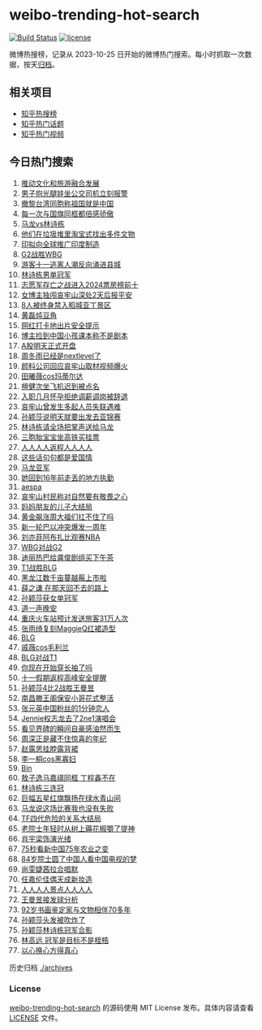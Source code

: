 # weibo-trending-hot-search

[![Build Status](https://github.com/justjavac/weibo-trending-hot-search/workflows/ci/badge.svg?branch=master)](https://github.com/justjavac/weibo-trending-hot-search/actions)
[![license](https://img.shields.io/github/license/justjavac/weibo-trending-hot-search)](https://github.com/justjavac/weibo-trending-hot-search/blob/master/LICENSE)

微博热搜榜，记录从 2023-10-25 日开始的微博热门搜索。每小时抓取一次数据，按天[归档](./archives)。

## 相关项目

- [知乎热搜榜](https://github.com/justjavac/zhihu-trending-top-search)
- [知乎热门话题](https://github.com/justjavac/zhihu-trending-hot-questions)
- [知乎热门视频](https://github.com/justjavac/zhihu-trending-hot-video)

## 今日热门搜索

<!-- BEGIN -->
<!-- 最后更新时间 Mon Oct 07 2024 05:19:46 GMT+0800 (China Standard Time) -->

1. [推动文化和旅游融合发展](https://s.weibo.com//weibo?q=%23%E6%8E%A8%E5%8A%A8%E6%96%87%E5%8C%96%E5%92%8C%E6%97%85%E6%B8%B8%E8%9E%8D%E5%90%88%E5%8F%91%E5%B1%95%23&Refer=new_time)
1. [男子抱光腿娃坐公交司机立刻报警](https://s.weibo.com//weibo?q=%23%E7%94%B7%E5%AD%90%E6%8A%B1%E5%85%89%E8%85%BF%E5%A8%83%E5%9D%90%E5%85%AC%E4%BA%A4%E5%8F%B8%E6%9C%BA%E7%AB%8B%E5%88%BB%E6%8A%A5%E8%AD%A6%23&t=31&band_rank=7&Refer=top)
1. [撤黎台湾同胞称祖国就是中国](https://s.weibo.com//weibo?q=%23%E6%92%A4%E9%BB%8E%E5%8F%B0%E6%B9%BE%E5%90%8C%E8%83%9E%E7%A7%B0%E7%A5%96%E5%9B%BD%E5%B0%B1%E6%98%AF%E4%B8%AD%E5%9B%BD%23&t=31&band_rank=37&Refer=top)
1. [每一次与国旗同框都倍感骄傲](https://s.weibo.com//weibo?q=%23%E6%AF%8F%E4%B8%80%E6%AC%A1%E4%B8%8E%E5%9B%BD%E6%97%97%E5%90%8C%E6%A1%86%E9%83%BD%E5%80%8D%E6%84%9F%E9%AA%84%E5%82%B2%23&t=31&band_rank=3&Refer=top)
1. [马龙vs林诗栋](https://s.weibo.com//weibo?q=%23%E9%A9%AC%E9%BE%99vs%E6%9E%97%E8%AF%97%E6%A0%8B%23&t=31&band_rank=5&Refer=top)
1. [他们在垃圾堆里淘宝式找出多件文物](https://s.weibo.com//weibo?q=%23%E4%BB%96%E4%BB%AC%E5%9C%A8%E5%9E%83%E5%9C%BE%E5%A0%86%E9%87%8C%E6%B7%98%E5%AE%9D%E5%BC%8F%E6%89%BE%E5%87%BA%E5%A4%9A%E4%BB%B6%E6%96%87%E7%89%A9%23&t=31&band_rank=15&Refer=top)
1. [印拟向全球推广印度制造](https://s.weibo.com//weibo?q=%23%E5%8D%B0%E6%8B%9F%E5%90%91%E5%85%A8%E7%90%83%E6%8E%A8%E5%B9%BF%E5%8D%B0%E5%BA%A6%E5%88%B6%E9%80%A0%23&t=31&band_rank=28&Refer=top)
1. [G2战胜WBG](https://s.weibo.com//weibo?q=G2%E6%88%98%E8%83%9CWBG&t=31&band_rank=15&Refer=top)
1. [游客十一逃离人潮反向涌进县城](https://s.weibo.com//weibo?q=%23%E6%B8%B8%E5%AE%A2%E5%8D%81%E4%B8%80%E9%80%83%E7%A6%BB%E4%BA%BA%E6%BD%AE%E5%8F%8D%E5%90%91%E6%B6%8C%E8%BF%9B%E5%8E%BF%E5%9F%8E%23&t=31&band_rank=6&Refer=top)
1. [林诗栋男单冠军](https://s.weibo.com//weibo?q=%23%E6%9E%97%E8%AF%97%E6%A0%8B%E7%94%B7%E5%8D%95%E5%86%A0%E5%86%9B%23&t=31&band_rank=29&Refer=top)
1. [志愿军存亡之战进入2024票房榜前十](https://s.weibo.com//weibo?q=%23%E5%BF%97%E6%84%BF%E5%86%9B%E5%AD%98%E4%BA%A1%E4%B9%8B%E6%88%98%E8%BF%9B%E5%85%A52024%E7%A5%A8%E6%88%BF%E6%A6%9C%E5%89%8D%E5%8D%81%23&t=31&band_rank=10&Refer=top)
1. [女博主独闯哀牢山深处2天后报平安](https://s.weibo.com//weibo?q=%23%E5%A5%B3%E5%8D%9A%E4%B8%BB%E7%8B%AC%E9%97%AF%E5%93%80%E7%89%A2%E5%B1%B1%E6%B7%B1%E5%A4%842%E5%A4%A9%E5%90%8E%E6%8A%A5%E5%B9%B3%E5%AE%89%23&t=31&band_rank=18&Refer=top)
1. [8人被终身禁入稻城亚丁景区](https://s.weibo.com//weibo?q=%238%E4%BA%BA%E8%A2%AB%E7%BB%88%E8%BA%AB%E7%A6%81%E5%85%A5%E7%A8%BB%E5%9F%8E%E4%BA%9A%E4%B8%81%E6%99%AF%E5%8C%BA%23&t=31&band_rank=11&Refer=top)
1. [黄磊炖豆角](https://s.weibo.com//weibo?q=%E9%BB%84%E7%A3%8A%E7%82%96%E8%B1%86%E8%A7%92&t=31&band_rank=14&Refer=top)
1. [网红打卡地出片安全提示](https://s.weibo.com//weibo?q=%23%E7%BD%91%E7%BA%A2%E6%89%93%E5%8D%A1%E5%9C%B0%E5%87%BA%E7%89%87%E5%AE%89%E5%85%A8%E6%8F%90%E7%A4%BA%23&t=31&band_rank=14&Refer=top)
1. [博主捡到中国小孩课本称不是剧本](https://s.weibo.com//weibo?q=%23%E5%8D%9A%E4%B8%BB%E6%8D%A1%E5%88%B0%E4%B8%AD%E5%9B%BD%E5%B0%8F%E5%AD%A9%E8%AF%BE%E6%9C%AC%E7%A7%B0%E4%B8%8D%E6%98%AF%E5%89%A7%E6%9C%AC%23&t=31&band_rank=17&Refer=top)
1. [A股明天正式开盘](https://s.weibo.com//weibo?q=%23A%E8%82%A1%E6%98%8E%E5%A4%A9%E6%AD%A3%E5%BC%8F%E5%BC%80%E7%9B%98%23&t=31&band_rank=22&Refer=top)
1. [周冬雨已经是nextlevel了](https://s.weibo.com//weibo?q=%E5%91%A8%E5%86%AC%E9%9B%A8%E5%B7%B2%E7%BB%8F%E6%98%AFnextlevel%E4%BA%86&t=31&band_rank=19&Refer=top)
1. [颜料公司回应哀牢山取材视频爆火](https://s.weibo.com//weibo?q=%23%E9%A2%9C%E6%96%99%E5%85%AC%E5%8F%B8%E5%9B%9E%E5%BA%94%E5%93%80%E7%89%A2%E5%B1%B1%E5%8F%96%E6%9D%90%E8%A7%86%E9%A2%91%E7%88%86%E7%81%AB%23&t=31&band_rank=48&Refer=top)
1. [田曦薇cos玛蒂尔达](https://s.weibo.com//weibo?q=%E7%94%B0%E6%9B%A6%E8%96%87cos%E7%8E%9B%E8%92%82%E5%B0%94%E8%BE%BE&t=31&band_rank=26&Refer=top)
1. [檀健次坐飞机迟到被点名](https://s.weibo.com//weibo?q=%23%E6%AA%80%E5%81%A5%E6%AC%A1%E5%9D%90%E9%A3%9E%E6%9C%BA%E8%BF%9F%E5%88%B0%E8%A2%AB%E7%82%B9%E5%90%8D%23&t=31&band_rank=13&Refer=top)
1. [入职几月怀孕拒绝调薪调岗被辞退](https://s.weibo.com//weibo?q=%23%E5%85%A5%E8%81%8C%E5%87%A0%E6%9C%88%E6%80%80%E5%AD%95%E6%8B%92%E7%BB%9D%E8%B0%83%E8%96%AA%E8%B0%83%E5%B2%97%E8%A2%AB%E8%BE%9E%E9%80%80%23&t=31&band_rank=23&Refer=top)
1. [哀牢山曾发生多起人员失联遇难](https://s.weibo.com//weibo?q=%23%E5%93%80%E7%89%A2%E5%B1%B1%E6%9B%BE%E5%8F%91%E7%94%9F%E5%A4%9A%E8%B5%B7%E4%BA%BA%E5%91%98%E5%A4%B1%E8%81%94%E9%81%87%E9%9A%BE%23&t=31&band_rank=21&Refer=top)
1. [孙颖莎说明天就要出发去亚锦赛](https://s.weibo.com//weibo?q=%23%E5%AD%99%E9%A2%96%E8%8E%8E%E8%AF%B4%E6%98%8E%E5%A4%A9%E5%B0%B1%E8%A6%81%E5%87%BA%E5%8F%91%E5%8E%BB%E4%BA%9A%E9%94%A6%E8%B5%9B%23&t=31&band_rank=4&Refer=top)
1. [林诗栋请全场把掌声送给马龙](https://s.weibo.com//weibo?q=%23%E6%9E%97%E8%AF%97%E6%A0%8B%E8%AF%B7%E5%85%A8%E5%9C%BA%E6%8A%8A%E6%8E%8C%E5%A3%B0%E9%80%81%E7%BB%99%E9%A9%AC%E9%BE%99%23&t=31&band_rank=2&Refer=top)
1. [三胞胎宝宝坐高铁买挂票](https://s.weibo.com//weibo?q=%23%E4%B8%89%E8%83%9E%E8%83%8E%E5%AE%9D%E5%AE%9D%E5%9D%90%E9%AB%98%E9%93%81%E4%B9%B0%E6%8C%82%E7%A5%A8%23&t=31&band_rank=9&Refer=top)
1. [人人人人返程人人人人](https://s.weibo.com//weibo?q=%23%E4%BA%BA%E4%BA%BA%E4%BA%BA%E4%BA%BA%E8%BF%94%E7%A8%8B%E4%BA%BA%E4%BA%BA%E4%BA%BA%E4%BA%BA%23&t=31&band_rank=8&Refer=top)
1. [这些话句句都是爱国情](https://s.weibo.com//weibo?q=%23%E8%BF%99%E4%BA%9B%E8%AF%9D%E5%8F%A5%E5%8F%A5%E9%83%BD%E6%98%AF%E7%88%B1%E5%9B%BD%E6%83%85%23&t=31&band_rank=48&Refer=top)
1. [马龙亚军](https://s.weibo.com//weibo?q=%23%E9%A9%AC%E9%BE%99%E4%BA%9A%E5%86%9B%23&t=31&band_rank=35&Refer=top)
1. [她回到16年前走丢的地方执勤](https://s.weibo.com//weibo?q=%23%E5%A5%B9%E5%9B%9E%E5%88%B016%E5%B9%B4%E5%89%8D%E8%B5%B0%E4%B8%A2%E7%9A%84%E5%9C%B0%E6%96%B9%E6%89%A7%E5%8B%A4%23&t=31&band_rank=29&Refer=top)
1. [aespa](https://s.weibo.com//weibo?q=aespa&t=31&band_rank=12&Refer=top)
1. [哀牢山村民称对自然要有敬畏之心](https://s.weibo.com//weibo?q=%23%E5%93%80%E7%89%A2%E5%B1%B1%E6%9D%91%E6%B0%91%E7%A7%B0%E5%AF%B9%E8%87%AA%E7%84%B6%E8%A6%81%E6%9C%89%E6%95%AC%E7%95%8F%E4%B9%8B%E5%BF%83%23&t=31&band_rank=28&Refer=top)
1. [妈妈朋友的儿子大结局](https://s.weibo.com//weibo?q=%E5%A6%88%E5%A6%88%E6%9C%8B%E5%8F%8B%E7%9A%84%E5%84%BF%E5%AD%90%E5%A4%A7%E7%BB%93%E5%B1%80&t=31&band_rank=31&Refer=top)
1. [黄金飙涨周大福们扛不住了吗](https://s.weibo.com//weibo?q=%23%E9%BB%84%E9%87%91%E9%A3%99%E6%B6%A8%E5%91%A8%E5%A4%A7%E7%A6%8F%E4%BB%AC%E6%89%9B%E4%B8%8D%E4%BD%8F%E4%BA%86%E5%90%97%23&t=31&band_rank=38&Refer=top)
1. [新一轮巴以冲突爆发一周年](https://s.weibo.com//weibo?q=%23%E6%96%B0%E4%B8%80%E8%BD%AE%E5%B7%B4%E4%BB%A5%E5%86%B2%E7%AA%81%E7%88%86%E5%8F%91%E4%B8%80%E5%91%A8%E5%B9%B4%23&t=31&band_rank=38&Refer=top)
1. [刘亦菲阿布扎比观赛NBA](https://s.weibo.com//weibo?q=%23%E5%88%98%E4%BA%A6%E8%8F%B2%E9%98%BF%E5%B8%83%E6%89%8E%E6%AF%94%E8%A7%82%E8%B5%9BNBA%23&t=31&band_rank=20&Refer=top)
1. [WBG对战G2](https://s.weibo.com//weibo?q=%23WBG%E5%AF%B9%E6%88%98G2%23&t=31&band_rank=1&Refer=top)
1. [迪丽热巴给龚俊剧组买下午茶](https://s.weibo.com//weibo?q=%E8%BF%AA%E4%B8%BD%E7%83%AD%E5%B7%B4%E7%BB%99%E9%BE%9A%E4%BF%8A%E5%89%A7%E7%BB%84%E4%B9%B0%E4%B8%8B%E5%8D%88%E8%8C%B6&t=31&band_rank=22&Refer=top)
1. [T1战胜BLG](https://s.weibo.com//weibo?q=T1%E6%88%98%E8%83%9CBLG&t=31&band_rank=6&Refer=top)
1. [黑龙江数千亩蔓越莓上市啦](https://s.weibo.com//weibo?q=%23%E9%BB%91%E9%BE%99%E6%B1%9F%E6%95%B0%E5%8D%83%E4%BA%A9%E8%94%93%E8%B6%8A%E8%8E%93%E4%B8%8A%E5%B8%82%E5%95%A6%23&t=31&band_rank=30&Refer=top)
1. [薛之谦 在那天回不去的路上](https://s.weibo.com//weibo?q=%E8%96%9B%E4%B9%8B%E8%B0%A6%20%E5%9C%A8%E9%82%A3%E5%A4%A9%E5%9B%9E%E4%B8%8D%E5%8E%BB%E7%9A%84%E8%B7%AF%E4%B8%8A&t=31&band_rank=46&Refer=top)
1. [孙颖莎获女单冠军](https://s.weibo.com//weibo?q=%E5%AD%99%E9%A2%96%E8%8E%8E%E8%8E%B7%E5%A5%B3%E5%8D%95%E5%86%A0%E5%86%9B&t=31&band_rank=32&Refer=top)
1. [道一声晚安](https://s.weibo.com//weibo?q=%23%E9%81%93%E4%B8%80%E5%A3%B0%E6%99%9A%E5%AE%89%23&t=31&band_rank=50&Refer=top)
1. [重庆火车站预计发送旅客31万人次](https://s.weibo.com//weibo?q=%23%E9%87%8D%E5%BA%86%E7%81%AB%E8%BD%A6%E7%AB%99%E9%A2%84%E8%AE%A1%E5%8F%91%E9%80%81%E6%97%85%E5%AE%A231%E4%B8%87%E4%BA%BA%E6%AC%A1%23&t=31&band_rank=30&Refer=top)
1. [张雨绮复刻MaggieQ红裙造型](https://s.weibo.com//weibo?q=%23%E5%BC%A0%E9%9B%A8%E7%BB%AE%E5%A4%8D%E5%88%BBMaggieQ%E7%BA%A2%E8%A3%99%E9%80%A0%E5%9E%8B%23&t=31&band_rank=41&Refer=top)
1. [BLG](https://s.weibo.com//weibo?q=BLG&t=31&band_rank=25&Refer=top)
1. [戚薇cos毛利兰](https://s.weibo.com//weibo?q=%23%E6%88%9A%E8%96%87cos%E6%AF%9B%E5%88%A9%E5%85%B0%23&t=31&band_rank=33&Refer=top)
1. [BLG对战T1](https://s.weibo.com//weibo?q=%23BLG%E5%AF%B9%E6%88%98T1%23&t=31&band_rank=34&Refer=top)
1. [你现在开始穿长袖了吗](https://s.weibo.com//weibo?q=%23%E4%BD%A0%E7%8E%B0%E5%9C%A8%E5%BC%80%E5%A7%8B%E7%A9%BF%E9%95%BF%E8%A2%96%E4%BA%86%E5%90%97%23&t=31&band_rank=34&Refer=top)
1. [十一假期返程高峰安全提醒](https://s.weibo.com//weibo?q=%23%E5%8D%81%E4%B8%80%E5%81%87%E6%9C%9F%E8%BF%94%E7%A8%8B%E9%AB%98%E5%B3%B0%E5%AE%89%E5%85%A8%E6%8F%90%E9%86%92%23&t=31&band_rank=49&Refer=top)
1. [孙颖莎4比2战胜王曼昱](https://s.weibo.com//weibo?q=%23%E5%AD%99%E9%A2%96%E8%8E%8E4%E6%AF%942%E6%88%98%E8%83%9C%E7%8E%8B%E6%9B%BC%E6%98%B1%23&t=31&band_rank=42&Refer=top)
1. [南昌滕王阁保安小哥花式整活](https://s.weibo.com//weibo?q=%23%E5%8D%97%E6%98%8C%E6%BB%95%E7%8E%8B%E9%98%81%E4%BF%9D%E5%AE%89%E5%B0%8F%E5%93%A5%E8%8A%B1%E5%BC%8F%E6%95%B4%E6%B4%BB%23&t=31&band_rank=22&Refer=top)
1. [张元英中国粉丝的1分钟恋人](https://s.weibo.com//weibo?q=%23%E5%BC%A0%E5%85%83%E8%8B%B1%E4%B8%AD%E5%9B%BD%E7%B2%89%E4%B8%9D%E7%9A%841%E5%88%86%E9%92%9F%E6%81%8B%E4%BA%BA%23&t=31&band_rank=28&Refer=top)
1. [Jennie权志龙去了2ne1演唱会](https://s.weibo.com//weibo?q=%23Jennie%E6%9D%83%E5%BF%97%E9%BE%99%E5%8E%BB%E4%BA%862ne1%E6%BC%94%E5%94%B1%E4%BC%9A%23&t=31&band_rank=39&Refer=top)
1. [看见界碑的瞬间自豪感油然而生](https://s.weibo.com//weibo?q=%23%E7%9C%8B%E8%A7%81%E7%95%8C%E7%A2%91%E7%9A%84%E7%9E%AC%E9%97%B4%E8%87%AA%E8%B1%AA%E6%84%9F%E6%B2%B9%E7%84%B6%E8%80%8C%E7%94%9F%23&t=31&band_rank=25&Refer=top)
1. [周深正是藏不住惊喜的年纪](https://s.weibo.com//weibo?q=%23%E5%91%A8%E6%B7%B1%E6%AD%A3%E6%98%AF%E8%97%8F%E4%B8%8D%E4%BD%8F%E6%83%8A%E5%96%9C%E7%9A%84%E5%B9%B4%E7%BA%AA%23&t=31&band_rank=36&Refer=top)
1. [赵露思挂脖露背裙](https://s.weibo.com//weibo?q=%23%E8%B5%B5%E9%9C%B2%E6%80%9D%E6%8C%82%E8%84%96%E9%9C%B2%E8%83%8C%E8%A3%99%23&t=31&band_rank=44&Refer=top)
1. [李一桐cos黑寡妇](https://s.weibo.com//weibo?q=%23%E6%9D%8E%E4%B8%80%E6%A1%90cos%E9%BB%91%E5%AF%A1%E5%A6%87%23&t=31&band_rank=43&Refer=top)
1. [Bin](https://s.weibo.com//weibo?q=Bin&t=31&band_rank=47&Refer=top)
1. [敖子逸马嘉祺同框 丁程鑫不在](https://s.weibo.com//weibo?q=%E6%95%96%E5%AD%90%E9%80%B8%E9%A9%AC%E5%98%89%E7%A5%BA%E5%90%8C%E6%A1%86%20%E4%B8%81%E7%A8%8B%E9%91%AB%E4%B8%8D%E5%9C%A8&t=31&band_rank=24&Refer=top)
1. [林诗栋三连冠](https://s.weibo.com//weibo?q=%23%E6%9E%97%E8%AF%97%E6%A0%8B%E4%B8%89%E8%BF%9E%E5%86%A0%23&t=31&band_rank=46&Refer=top)
1. [巨幅五星红旗飘扬在绿水青山间](https://s.weibo.com//weibo?q=%23%E5%B7%A8%E5%B9%85%E4%BA%94%E6%98%9F%E7%BA%A2%E6%97%97%E9%A3%98%E6%89%AC%E5%9C%A8%E7%BB%BF%E6%B0%B4%E9%9D%92%E5%B1%B1%E9%97%B4%23&t=31&band_rank=15&Refer=top)
1. [马龙说这场比赛我也没有失败](https://s.weibo.com//weibo?q=%23%E9%A9%AC%E9%BE%99%E8%AF%B4%E8%BF%99%E5%9C%BA%E6%AF%94%E8%B5%9B%E6%88%91%E4%B9%9F%E6%B2%A1%E6%9C%89%E5%A4%B1%E8%B4%A5%23&t=31&band_rank=40&Refer=top)
1. [TF四代危险的关系大结局](https://s.weibo.com//weibo?q=%23TF%E5%9B%9B%E4%BB%A3%E5%8D%B1%E9%99%A9%E7%9A%84%E5%85%B3%E7%B3%BB%E5%A4%A7%E7%BB%93%E5%B1%80%23&t=31&band_rank=45&Refer=top)
1. [老院士年轻时从树上薅花椒嚼了提神](https://s.weibo.com//weibo?q=%23%E8%80%81%E9%99%A2%E5%A3%AB%E5%B9%B4%E8%BD%BB%E6%97%B6%E4%BB%8E%E6%A0%91%E4%B8%8A%E8%96%85%E8%8A%B1%E6%A4%92%E5%9A%BC%E4%BA%86%E6%8F%90%E7%A5%9E%23&t=31&band_rank=48&Refer=top)
1. [肖宇梁饰演光绪](https://s.weibo.com//weibo?q=%E8%82%96%E5%AE%87%E6%A2%81%E9%A5%B0%E6%BC%94%E5%85%89%E7%BB%AA&t=31&band_rank=50&Refer=top)
1. [75秒看新中国75年农业之变](https://s.weibo.com//weibo?q=%2375%E7%A7%92%E7%9C%8B%E6%96%B0%E4%B8%AD%E5%9B%BD75%E5%B9%B4%E5%86%9C%E4%B8%9A%E4%B9%8B%E5%8F%98%23&t=31&band_rank=3&Refer=top)
1. [84岁院士圆了中国人看中国电视的梦](https://s.weibo.com//weibo?q=%2384%E5%B2%81%E9%99%A2%E5%A3%AB%E5%9C%86%E4%BA%86%E4%B8%AD%E5%9B%BD%E4%BA%BA%E7%9C%8B%E4%B8%AD%E5%9B%BD%E7%94%B5%E8%A7%86%E7%9A%84%E6%A2%A6%23&t=31&band_rank=10&Refer=top)
1. [尚雯婕茜拉合唱默](https://s.weibo.com//weibo?q=%23%E5%B0%9A%E9%9B%AF%E5%A9%95%E8%8C%9C%E6%8B%89%E5%90%88%E5%94%B1%E9%BB%98%23&t=31&band_rank=47&Refer=top)
1. [任嘉伦佳偶天成新妆造](https://s.weibo.com//weibo?q=%23%E4%BB%BB%E5%98%89%E4%BC%A6%E4%BD%B3%E5%81%B6%E5%A4%A9%E6%88%90%E6%96%B0%E5%A6%86%E9%80%A0%23&t=31&band_rank=49&Refer=top)
1. [人人人人景点人人人人](https://s.weibo.com//weibo?q=%23%E4%BA%BA%E4%BA%BA%E4%BA%BA%E4%BA%BA%E6%99%AF%E7%82%B9%E4%BA%BA%E4%BA%BA%E4%BA%BA%E4%BA%BA%23&t=31&band_rank=16&Refer=top)
1. [王曼昱接发球分析](https://s.weibo.com//weibo?q=%E7%8E%8B%E6%9B%BC%E6%98%B1%E6%8E%A5%E5%8F%91%E7%90%83%E5%88%86%E6%9E%90&t=31&band_rank=27&Refer=top)
1. [92岁书画鉴定家与文物相伴70多年](https://s.weibo.com//weibo?q=%2392%E5%B2%81%E4%B9%A6%E7%94%BB%E9%89%B4%E5%AE%9A%E5%AE%B6%E4%B8%8E%E6%96%87%E7%89%A9%E7%9B%B8%E4%BC%B470%E5%A4%9A%E5%B9%B4%23&t=31&band_rank=30&Refer=top)
1. [孙颖莎头发被吹炸了](https://s.weibo.com//weibo?q=%23%E5%AD%99%E9%A2%96%E8%8E%8E%E5%A4%B4%E5%8F%91%E8%A2%AB%E5%90%B9%E7%82%B8%E4%BA%86%23&t=31&band_rank=36&Refer=top)
1. [孙颖莎林诗栋冠军合影](https://s.weibo.com//weibo?q=%23%E5%AD%99%E9%A2%96%E8%8E%8E%E6%9E%97%E8%AF%97%E6%A0%8B%E5%86%A0%E5%86%9B%E5%90%88%E5%BD%B1%23&t=31&band_rank=45&Refer=top)
1. [林高远 冠军是目标不是桎梏](https://s.weibo.com//weibo?q=%E6%9E%97%E9%AB%98%E8%BF%9C%20%E5%86%A0%E5%86%9B%E6%98%AF%E7%9B%AE%E6%A0%87%E4%B8%8D%E6%98%AF%E6%A1%8E%E6%A2%8F&t=31&band_rank=48&Refer=top)
1. [以心换心方得真心](https://s.weibo.com//weibo?q=%23%E4%BB%A5%E5%BF%83%E6%8D%A2%E5%BF%83%E6%96%B9%E5%BE%97%E7%9C%9F%E5%BF%83%23&t=31&band_rank=49&Refer=top)

<!-- END -->

历史归档 [./archives](./archives)

### License

[weibo-trending-hot-search](https://github.com/justjavac/weibo-trending-hot-search) 的源码使用 MIT License
发布。具体内容请查看 [LICENSE](./LICENSE) 文件。
